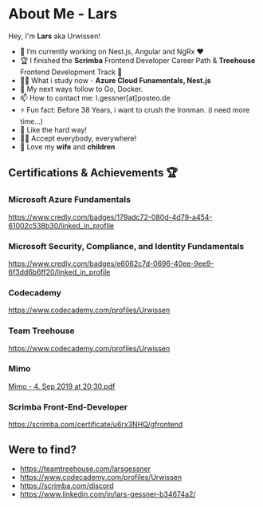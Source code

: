 # About Me - Lars
Hey, I'm **Lars** aka Urwissen!
* 🔭 I’m currently working on Nest.js, Angular and NgRx ❤️
* 🏆 I finished the **Scrimba** Frontend Developer Career Path & **Treehouse** Frontend Development Track 🦾
* 👨‍🎓 What i study now - **Azure Cloud Funamentals, Nest.js**
* 🚀 My next ways follow to Go, Docker.
* 📫 How to contact me: l.gessner[at]posteo.de
* ⚡ Fun fact: Before 38 Years, i want to crush the Ironman. (i need more time...)
* 🤕 Like the hard way!
* 🏳️‍🌈 Accept everybody, everywhere!
* 🥰 Love my **wife** and **children**

## Certifications & Achievements 🏆

### Microsoft Azure Fundamentals
https://www.credly.com/badges/179adc72-080d-4d79-a454-61002c538b30/linked_in_profile

### Microsoft Security, Compliance, and Identity Fundamentals 
https://www.credly.com/badges/e6062c7d-0696-40ee-9ee9-6f3dd6b6ff20/linked_in_profile

### Codecademy
https://www.codecademy.com/profiles/Urwissen
### Team Treehouse
https://www.codecademy.com/profiles/Urwissen
### Mimo
[Mimo - 4. Sep 2019 at 20:30.pdf](https://github.com/Urwissen/about-me/files/8198932/Mimo.-.4.Sep.2019.at.20.30.pdf)
### Scrimba Front-End-Developer
https://scrimba.com/certificate/u6rx3NHQ/gfrontend


## Were to find?
- https://teamtreehouse.com/larsgessner
- https://www.codecademy.com/profiles/Urwissen
- https://scrimba.com/discord
- https://www.linkedin.com/in/lars-gessner-b34674a2/
